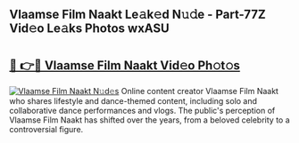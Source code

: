 ## Vlaamse Film Naakt Le𝚊k𝚎d N𝚞𝚍e - Part-77Z Vid𝚎o Le𝚊ks Photos wxASU

# <h2><a href="http://fbaw6w7.evod.top/?m=Vlaamse+Film+Naakt">🔗 👉🔴 Vlaamse Film Naakt Vid𝚎o Ph𝚘t𝚘s</a></h2>

[![Vlaamse Film Naakt N𝚞d𝚎s](https://i.imgur.com/8V9OHl7.gif)](http://fbaw6w7.evod.top/?m=Vlaamse+Film+Naakt)
Online content creator Vlaamse Film Naakt who shares lifestyle and dance-themed content, including solo and collaborative dance performances and vlogs. The public's perception of Vlaamse Film Naakt has shifted over the years, from a beloved celebrity to a controversial figure. 
